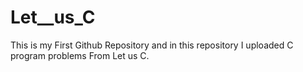 # Let__us_C
This is my First Github Repository and in this repository I uploaded C program problems From Let us C.

